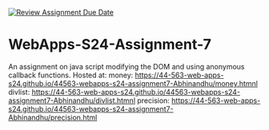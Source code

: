 [![Review Assignment Due Date](https://classroom.github.com/assets/deadline-readme-button-24ddc0f5d75046c5622901739e7c5dd533143b0c8e959d652212380cedb1ea36.svg)](https://classroom.github.com/a/cdqffI9o)
# WebApps-S24-Assignment-7
An assignment on java script modifying the DOM and using anonymous callback functions.
Hosted at:
money: https://44-563-web-apps-s24.github.io/44563-webapps-s24-assignment7-Abhinandhu/money.htmnl
divlist: https://44-563-web-apps-s24.github.io/44563-webapps-s24-assignment7-Abhinandhu/divlist.htmnl
precision: https://44-563-web-apps-s24.github.io/44563-webapps-s24-assignment7-Abhinandhu/precision.html
